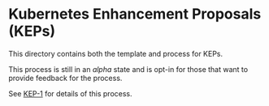 # Kubernetes Enhancement Proposals (KEPs)

This directory contains both the template and process for KEPs.

This process is still in an _alpha_ state and is opt-in for those that want to provide feedback for the process.

See [KEP-1](001-kubernetes-enhancement-proposal-process.md) for details of this process.
